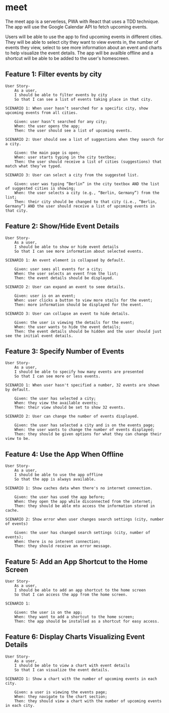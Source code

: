 # meet

The meet app is a serverless, PWA with React that uses a TDD technique. The app will use the Google Calendar API to fetch upcoming events. 

Users will be able to use the app to find upcoming events in different cities. They will be able to select city they want to view events in, the number of events they view, select to see more information about an event and charts to help visualize the event details.  The app will be availble offline and a shortcut will be able to be added to the user's homescreen.
 
## Feature 1: Filter events by city
    User Story-
        As a user,
        I should be able to filter events by city
        So that I can see a list of events taking place in that city.

    SCENARIO 1: When user hasn’t searched for a specific city, show upcoming events from all cities.

        Given: user hasn’t searched for any city;
        When: the user opens the app;
        Then: the user should see a list of upcoming events.

    SCENARIO 2: User should see a list of suggestions when they search for a city.

        Given: the main page is open;
        When: user starts typing in the city textbox;
        Then: the user should receive a list of cities (suggestions) that match what they’ve typed.

    SCENARIO 3: User can select a city from the suggested list.

        Given: user was typing “Berlin” in the city textbox AND the list of suggested cities is showing;
        When: the user selects a city (e.g., “Berlin, Germany”) from the list;
        Then: their city should be changed to that city (i.e., “Berlin, Germany”) AND the user should receive a list of upcoming events in that city.

## Feature 2: Show/Hide Event Details
    User Story-
        As a user,
        I should be able to show or hide event details
        So that I can see more information about selected events.
        
    SCENARIO 1: An event element is collapsed by default.

        Given: user sees all events for a city;
        When: the user selects an event from the list;
        Then: the event details should be displayed.

    SCENARIO 2: User can expand an event to seee details.

        Given: user is on an event;
        When: user clicks a button to view more stails for the event;
        Then: more information should be displayed for the event.

    SCENARIO 3: User can collapse an event to hide details.

        Given: the user is viewing the details for the event;
        When: the user wants to hide the event details;
        Then: the event details should be hidden and the user should just see the initial event details.

## Feature 3: Specify Number of Events
    User Story-
        As a user,
        I should be able to specify how many events are presented
        So that I can see more or less events.
        
    SCENARIO 1: When user hasn't specified a number, 32 events are shown by default.

        Given: the user has selected a city;
        When: they view the available events;
        Then: their view should be set to show 32 events.

    SCENARIO 2: User can change the number of events displayed.

        Given: the user has selected a city and is on the events page;
        When: the user wants to change the number of events displayed;
        Then: they should be given options for what they can change their view to be.

## Feature 4: Use the App When Offline
    User Story-
        As a user,
        I should be able to use the app offline
        So that the app is always available.
        
    SCENARIO 1: Show caches data when there's no internet connection.

        Given: the user has used the app before;
        When: they open the app while disconnected from the internet;
        Then: they should be able mto access the information stored in cache.

    SCENARIO 2: Show error when user changes search settings (city, number of events)

        Given: the user has changed search settings (city, number of events);
        When: there is no interent connection;
        Then: they should receive an error message.

## Feature 5: Add an App Shortcut to the Home Screen
    User Story-
        As a user,
        I should be able to add an app shortcut to the home screen
        So that I can access the app from the home screen.
        
    SCENARIO 1: 

        Given: the user is on the app;
        When: they want to add a shortcut to the home screen;
        Then: the app should be installed as a shortcut for easy access.

## Feature 6: Display Charts Visualizing Event Details
    User Story-
        As a user,
        I should be able to view a chart with event details
        So that I can visualize the event details.
        
    SCENARIO 1: Show a chart with the number of upcoming events in each city.

        Given: a user is viewing the events page;
        When: they navigate to the chart section;
        Then: they should view a chart with the number of upcoming events in each city. 